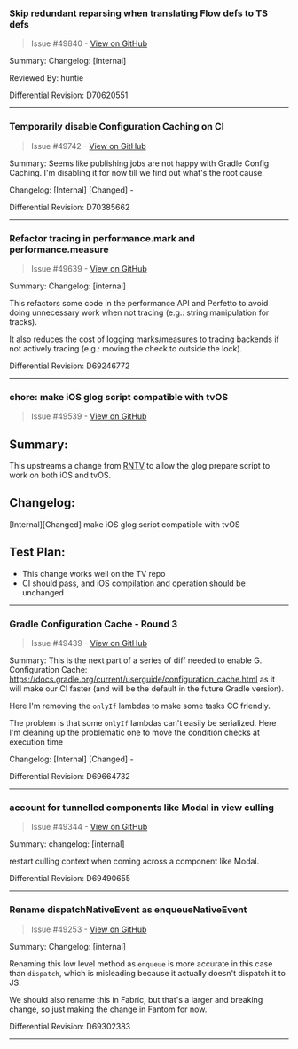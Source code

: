 ### Skip redundant reparsing when translating Flow defs to TS defs

> Issue #49840 - [View on GitHub](https://github.com/facebook/react-native/pull/49840)

Summary: Changelog: [Internal]

Reviewed By: huntie

Differential Revision: D70620551




---

### Temporarily disable Configuration Caching on CI

> Issue #49742 - [View on GitHub](https://github.com/facebook/react-native/pull/49742)

Summary:
Seems like publishing jobs are not happy with Gradle Config Caching.
I'm disabling it for now till we find out what's the root cause.

Changelog:
[Internal] [Changed] -

Differential Revision: D70385662




---

### Refactor tracing in performance.mark and performance.measure

> Issue #49639 - [View on GitHub](https://github.com/facebook/react-native/pull/49639)

Summary:
Changelog: [internal]

This refactors some code in the performance API and Perfetto to avoid doing unnecessary work when not tracing (e.g.: string manipulation for tracks).

It also reduces the cost of logging marks/measures to tracing backends if not actively tracing (e.g.: moving the check to outside the lock).

Differential Revision: D69246772




---

### chore: make iOS glog script compatible with tvOS

> Issue #49539 - [View on GitHub](https://github.com/facebook/react-native/pull/49539)

## Summary:

This upstreams a change from [RNTV](https://github.com/react-native-tvos/react-native-tvos/) to allow the glog prepare script to work on both iOS and tvOS.

## Changelog:

[Internal][Changed] make iOS glog script compatible with tvOS

## Test Plan:

- This change works well on the TV repo
- CI should pass, and iOS compilation and operation should be unchanged

---

### Gradle Configuration Cache - Round 3

> Issue #49439 - [View on GitHub](https://github.com/facebook/react-native/pull/49439)

Summary:
This is the next part of a series of diff needed to enable G. Configuration Cache:
https://docs.gradle.org/current/userguide/configuration_cache.html
as it will make our CI faster (and will be the default in the future Gradle version).

Here I'm removing the `onlyIf` lambdas to make some tasks CC friendly.

The problem is that some `onlyIf` lambdas can't easily be serialized. Here I'm cleaning up
the problematic one to move the condition checks at execution time

Changelog:
[Internal] [Changed] -

Differential Revision: D69664732




---

### account for tunnelled components like Modal in view culling

> Issue #49344 - [View on GitHub](https://github.com/facebook/react-native/pull/49344)

Summary:
changelog: [internal]

restart culling context when coming across a component like Modal.

Differential Revision: D69490655




---

### Rename dispatchNativeEvent as enqueueNativeEvent

> Issue #49253 - [View on GitHub](https://github.com/facebook/react-native/pull/49253)

Summary:
Changelog: [internal]

Renaming this low level method as `enqueue` is more accurate in this case than `dispatch`, which is misleading because it actually doesn't dispatch it to JS.

We should also rename this in Fabric, but that's a larger and breaking change, so just making the change in Fantom for now.

Differential Revision: D69302383




---

